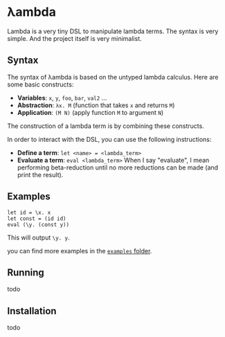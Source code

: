 # λambda

Lambda is a very tiny DSL to manipulate lambda terms. The syntax is very simple. And the project itself is very minimalist.

## Syntax

The syntax of λambda is based on the untyped lambda calculus. Here are some basic constructs:

- **Variables**: `x`, `y`, `foo`, `bar`, `val2` ...
- **Abstraction**: `λx. M` (function that takes `x` and returns `M`)
- **Application**: `(M N)` (apply function `M` to argument `N`)

The construction of a lambda term is by combining these constructs.

In order to interact with the DSL, you can use the following instructions:
- **Define a term**: `let <name> = <lambda_term>`
- **Evaluate a term**: `eval <lambda_term>`
When I say "evaluate", I mean performing beta-reduction until no more reductions can be made (and print the result).

## Examples

```plaintext
let id = \x. x
let const = (id id)
eval (\y. (const y))
```

This will output `\y. y`.

you can find more examples in the [`examples` folder](examples).

## Running

todo

## Installation

todo